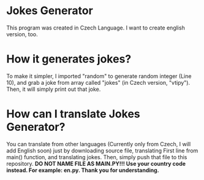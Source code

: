 # Jokes Generator
This program was created in Czech Language. I want to create english version, too.

# How it generates jokes?
To make it simpler, I imported "random" to generate random integer (Line 10), and grab a joke from array called "jokes" (in Czech version, "vtipy").
Then, it will simply print out that joke.

# How can I translate Jokes Generator?
You can translate from other languages (Currently only from Czech, I will add English soon) just by downloading source file, translating First line from main() function, and translating jokes.
Then, simply push that file to this repository.
**DO NOT NAME FILE AS MAIN.PY!!! Use your country code instead. For example: en.py. Thank you for understanding.**
